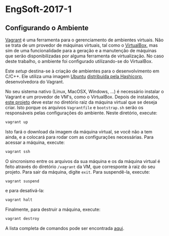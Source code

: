 # EngSoft-2017-1

## Configurando o Ambiente

[Vagrant](https://www.vagrantup.com/) é uma ferramenta para o gerenciamento de ambientes virtuais. Não se trata de um
provedor de máquinas virtuais, tal como o [VirtualBox](https://www.virtualbox.org/), mas sim de uma funcionalidade
para a geração e a manutenção de máquinas que serão disponibilizadas por alguma ferramenta de virtualização. No caso
deste trabalho, o ambiente foi configurado utilizando-se do VirtualBox.

Este _setup_ destina-se à criação de ambientes para o desenvolvimento em C/C++. Ele utiliza uma imagem
[Ubuntu](http://www.ubuntu.com/) [distribuída pela Hashicorp](https://atlas.hashicorp.com/ubuntu/boxes/precise64),
desenvolvedora do Vagrant.

No seu sistema nativo (Linux, MacOSX, Windows, ...) é necessário instalar o Vagrant e um provedor de VM's, como o VirtualBox.
Depois de instalados, [este projeto](https://github.com/LorenaLunelli/SO-2017-1.git) deve estar no diretório raiz da máquina
virtual que se deseja criar. Isto porque os arquivos ```Vagrantfile``` e ```bootstrap.sh``` serão os responsáveis pelas
configurações do ambiente. Neste diretório, execute:

```bash
vagrant up
```

Isto fará o download da imagem da máquina virtual, se você não a tem ainda, e a colocará para rodar com as configurações
necessárias. Para acessar a máquina, execute:

```bash
vagrant ssh
```

O sincronismo entre os arquivos da sua máquina e os da máquina virtual é feito através do diretório ```/vagrant```
da VM, que corresponte à raiz do seu projeto. Para sair da máquina, digite ```exit```. Para suspendê-la, execute:

```
vagrant suspend
```

e para desativá-la:
```bash
vagrant halt
```

Finalmente, para destruir a máquina, execute:
```bash
vagrant destroy
```
A lista completa de comandos pode ser encontrada [aqui](https://www.vagrantup.com/docs/cli/).
